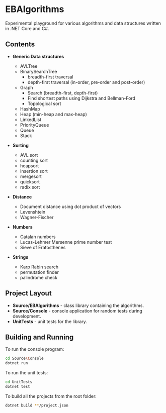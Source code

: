 # EBAlgorithms

Experimental playground for various algorithms and data structures written in .NET Core and C#.

## Contents

* **Generic Data structures**
  * AVLTree
  * BinarySearchTree 
    * breadth-first traversal
	* depth-first traversal (in-order, pre-order and post-order)
  * Graph
    * Search (breadth-first, depth-first)
	* Find shortest paths using Dijkstra and Bellman-Ford
	* Topological sort
  * HashMap
  * Heap (min-heap and max-heap)
  * LinkedList
  * PriorityQueue
  * Queue
  * Stack

* **Sorting** 
  * AVL sort
  * counting sort
  * heapsort
  * insertion sort
  * mergesort
  * quicksort
  * radix sort

* **Distance** 
  * Document distance using dot product of vectors
  * Levenshtein
  * Wagner-Fischer

* **Numbers** 
  * Catalan numbers
  * Lucas-Lehmer Mersenne prime number test
  * Sieve of Eratosthenes

* **Strings** 
  * Karp Rabin search
  * permutation finder
  * palindrome check

## Project Layout

- **Source/EBAlgorithms** - class library containing the algorithms.
- **Source/Console** - console application for random tests during development.
- **UnitTests** - unit tests for the library.

## Building and Running

To run the console program:

```Bash
cd Source\Console
dotnet run
```

To run the unit tests:

```Bash
cd UnitTests
dotnet test
```

To build all the projects from the root folder:

```Bash
dotnet build **/project.json
```
